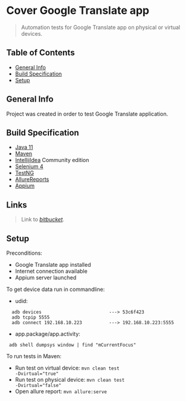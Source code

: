 # Cover Google Translate app

> Automation tests for Google Translate app on physical or virtual devices.

## Table of Contents

* [General Info](#general-info)
* [Build Specification](#build-specification)
* [Setup](#setup)

## General Info

Project was created in order to test Google Translate application.

## Build Specification

- [Java 11](https://www.oracle.com/java/technologies/javase/jdk11-archive-downloads.html)
- [Maven](https://maven.apache.org/docs/3.6.3/release-notes.html)
- [IntellijIdea](https://www.jetbrains.com/idea/download/#section=windows) Community edition
- [Selenium 4](https://www.selenium.dev/downloads/)
- [TestNG](https://testng.org/doc/download.html)
- [AllureReports](https://docs.qameta.io/allure-report/)
- [Appium](https://github.com/appium/appium-desktop/releases/latest)

## Links

> Link to [_bitbucket_](https://bitbucket.org/pot-training/testing-framework/src/mobileAusra/).

## Setup

Preconditions:

- Google Translate app installed
- Internet connection available
- Appium server launched

To get device data run in commandline:
  - udid:
  ```
    adb devices                         ---> 53c6f423
    adb tcpip 5555
    adb connect 192.168.10.223          ---> 192.168.10.223:5555
  ```
  - app.package/app.activity:
   ```
    adb shell dumpsys window | find "mCurrentFocus"
   ```

To run tests in Maven:

- Run test on virtual device: <code>mvn clean test -Dvirtual="true"</code>
- Run test on physical device: <code>mvn clean test -Dvirtual="false"</code>
- Open allure report: <code>mvn allure:serve</code>